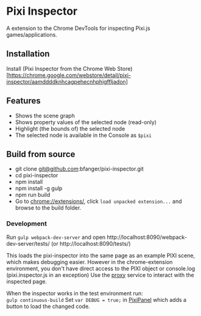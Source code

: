 # Pixi Inspector

A extension to the Chrome DevTools for inspecting Pixi.js games/applications.

## Installation

Install (Pixi Inspector from the Chrome Web Store)[https://chrome.google.com/webstore/detail/pixi-inspector/aamddddknhcagpehecnhphigffljadon]

## Features

* Shows the scene graph
* Shows property values of the selected node (read-only)
* Highlight (the bounds of) the selected node
* The selected node is available in the Console as `$pixi`


## Build from source
 
* git clone git@github.com:bfanger/pixi-inspector.git
* cd pixi-inspector
* npm install
* npm install -g gulp
* npm run build
* Go to [chrome://extensions/](chrome://extensions/), click `load unpacked extension...` and browse to the build folder. 
 
### Development

Run `gulp webpack-dev-server` and open http://localhost:8090/webpack-dev-server/tests/ (or http://localhost:8090/tests/)

This loads the pixi-inspector into the same page as an example PIXI scene, which makes debugging easier. 
However in the chrome-extension environment, you don't have direct access to the PIXI object or console.log (pixi.inspector.js in an exception)
Use the [proxy](services/proxy.js) service to interact with the inspected page. 

When the inspector works in the test environment run:  
`gulp continuous-build`
Set `var DEBUG = true;` in [PixiPanel](components/PixiPanel.js) which adds a button to load the changed code.
